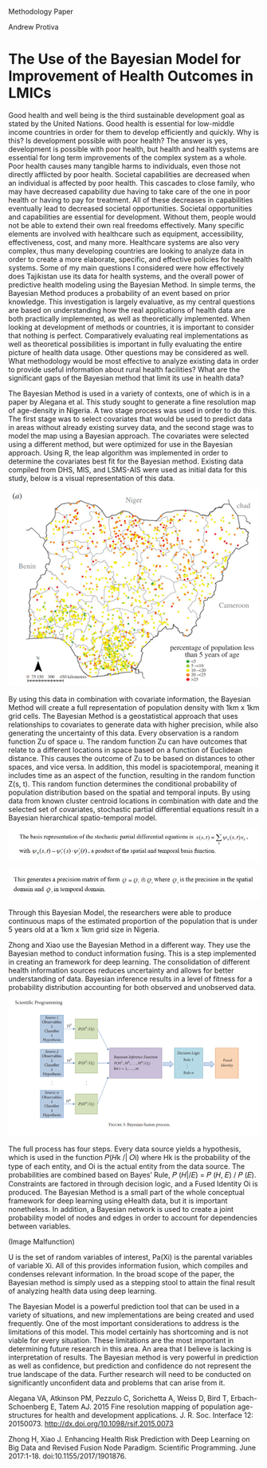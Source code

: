 Methodology Paper

Andrew Protiva

# The Use of the Bayesian Model for Improvement of Health Outcomes in LMICs

Good health and well being is the third sustainable development goal as stated by the United Nations. Good health is essential for low-middle income countries in order for them to develop efficiently and quickly. Why is this? Is development possible with poor health? The answer is yes, development is possible with poor health, but health and health systems are essential for long term improvements of the complex system as a whole. Poor health causes many tangible harms to individuals, even those not directly afflicted by poor health. Societal capabilities are decreased when an individual is affected by poor health. This cascades to close family, who may have decreased capability due having to take care of the one in poor health or having to pay for treatment. All of these decreases in capabilities eventually lead to decreased societal opportunities. Societal opportunities and capabilities are essential for development. Without them, people would not be able to extend their own real freedoms effectively. Many specific elements are involved with healthcare such as equipment, accessibility, effectiveness, cost, and many more. Healthcare systems are also very complex, thus many developing countries are looking to analyze data in order to create a more elaborate, specific, and effective policies for health systems. Some of my main questions I considered were how effectively does Tajikistan use its data for health systems, and the overall power of predictive health modeling using the Bayesian Method. In simple terms, the Bayesian Method produces a probability of an event based on prior knowledge. This investigation is largely evaluative, as my central questions are based on understanding how the real applications of health data are both practically implemented, as well as theoretically implemented. When looking at development of methods or countries, it is important to consider that nothing is perfect. Comparatively evaluating real implementations as well as theoretical possibilities is important in fully evaluating the entire picture of health data usage. Other questions may be considered as well. What methodology would be most effective to analyze existing data in order to provide useful information about rural health facilities? What are the significant gaps of the Bayesian method that limit its use in health data?

The Bayesian Method is used in a variety of contexts, one of which is in a paper by Alegana et al. This study sought to generate a fine resolution map of age-density in Nigeria. A two stage process was used in order to do this. The first stage was to select covariates that would be used to predict data in areas without already existing survey data, and the second stage was to model the map using a Bayesian approach. The covariates were selected using a different method, but were optimized for use in the Bayesian approach. Using R, the leap algorithm was implemented in order to determine the covariates best fit for the Bayesian method. Existing data compiled from DHS, MIS, and LSMS-AIS were used as initial data for this study, below is a visual representation of this data. 
 
 ![Alegana_et_al_data](AgeStudyPictureofData.png)
 
By using this data in combination with covariate information, the Bayesian Method will create a full representation of population density with 1km x 1km grid cells. The Bayesian Method is a geostatistical approach that uses relationships to covariates to generate data with higher precision, while also generating the uncertainty of this data. Every observation is a random function Zu of space u. The random function Zu can have outcomes that relate to a different locations in space based on a function of Euclidean distance. This causes the outcome of Zu to be based on distances to other spaces, and vice versa. In addition, this model is spaciotemporal, meaning it includes time as an aspect of the function, resulting in the random function Z(s, t). This random function determines the conditional probability of population distribution based on the spatial and temporal inputs. By using data from known cluster centroid locations in combination with date and the selected set of covariates, stochastic partial differential equations result in a Bayesian hierarchical spatio-temporal model.

 ![SPDE](SPDE.png)
 
 ![STDomain](STDomain.png)

Through this Bayesian Model, the researchers were able to produce continuous maps of the estimated proportion of the population that is under 5 years old at a 1km x 1km grid size in Nigeria. 

Zhong and Xiao use the Bayesian Method in a different way. They use the Bayesian method to conduct information fusing. This is a step implemented in creating an framework for deep learning. The consolidation of different health information sources reduces uncertainty and allows for better understanding of data. Bayesian inference results in a level of fitness for a probability distribution accounting for both observed and unobserved data. 

 ![DeepLearning](DeepLearningBayesianPicture.png)

The full process has four steps. Every data source yields a hypothesis, which is used in the function 𝑃(𝐻k /| 𝑂i) where Hk is the probability of the type of each entity, and Oi is the actual entity from the data source. The probabilities are combined based on Bayes’ Rule, 𝑃 (𝐻|/𝐸) = 𝑃 (𝐻, 𝐸) / 𝑃 (𝐸). Constraints are factored in through decision logic, and a Fused Identity Oi is produced. The Bayesian Method is a small part of the whole conceptual framework for deep learning using eHealth data, but it is important nonetheless. In addition, a Bayesian network is used to create a joint probability model of nodes and edges in order to account for dependencies between variables.
  
 (Image Malfunction)
  
U is the set of random variables of interest, Pa(Xi) is the parental variables of variable Xi. All of this provides information fusion, which compiles and condenses relevant information. In the broad scope of the paper, the Bayesian method is simply used as a stepping stool to attain the final result of analyzing health data using deep learning. 

The Bayesian Model is a powerful prediction tool that can be used in a variety of situations, and new implementations are being created and used frequently. One of the most important considerations to address is the limitations of this model. This model certainly has shortcoming and is not viable for every situation. These limitations are the most important in determining future research in this area. An area that I believe is lacking is interpretation of results. The Bayesian method is very powerful in prediction as well as confidence, but prediction and confidence do not represent the true landscape of the data. Further research will need to be conducted on significantly unconfident data and problems that can arise from it. 

Alegana VA, Atkinson PM, Pezzulo C, Sorichetta A, Weiss D, Bird T, Erbach-Schoenberg E, Tatem AJ. 2015 Fine resolution mapping of population age-structures for health and development applications. J. R. Soc. Interface 12: 20150073. http://dx.doi.org/10.1098/rsif.2015.0073

Zhong H, Xiao J. Enhancing Health Risk Prediction with Deep Learning on Big Data and Revised Fusion Node Paradigm. Scientific Programming. June 2017:1-18. doi:10.1155/2017/1901876.

